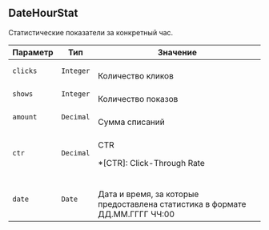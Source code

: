 
## DateHourStat

Статистические показатели за конкретный час.

<table>
    <thead>
        <tr><th>Параметр</th><th>Тип</th><th>Значение</th></tr>
    </thead>
    <tbody>
        <tr>
            <td><code>clicks</code></td>
            <td><code>Integer</code></td>
            <td><br />Количество кликов</td>
        </tr><tr>
            <td><code>shows</code></td>
            <td><code>Integer</code></td>
            <td><br />Количество показов</td>
        </tr><tr>
            <td><code>amount</code></td>
            <td><code>Decimal</code></td>
            <td><br />Сумма списаний</td>
        </tr><tr>
            <td><code>ctr</code></td>
            <td><code>Decimal</code></td>
            <td><br />CTR

*[CTR]: Click-Through Rate</td>
        </tr><tr>
            <td><code>date</code></td>
            <td><code>Date</code></td>
            <td><br />Дата и время, за которые предоставлена статистика
в формате ДД.ММ.ГГГГ ЧЧ:00</td>
        </tr>
    </tbody>
</table>